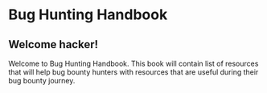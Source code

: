 # Bug Hunting Handbook

## Welcome hacker!

Welcome to Bug Hunting Handbook. This book will contain list of resources that will help bug bounty hunters with resources that are useful during their bug bounty journey.&#x20;

